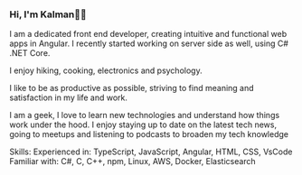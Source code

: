 ### Hi, I'm Kalman👨‍💻

I am a dedicated front end developer, creating intuitive and functional web apps in Angular. I recently started working on server side as well, using C# .NET Core.

I enjoy hiking, cooking, electronics and psychology.

I like to be as productive as possible, striving to find meaning and satisfaction in my life and work.

I am a geek, I love to learn new technologies and understand how things work under the hood. I enjoy staying up to date on the latest tech news, going to meetups and listening to podcasts to broaden my tech knowledge

Skills:
Experienced in: TypeScript, JavaScript, Angular, HTML, CSS, VsCode
Familiar with: C#, C, C++, npm, Linux, AWS, Docker, Elasticsearch

<!--
**kalmanl/kalmanl** is a ✨ _special_ ✨ repository because its `README.md` (this file) appears on your GitHub profile.

Here are some ideas to get you started:

- 🔭 I’m currently working on ...
- 🌱 I’m currently learning ...
- 👯 I’m looking to collaborate on ...
- 🤔 I’m looking for help with ...
- 💬 Ask me about ...
- 📫 How to reach me: ...
- 😄 Pronouns: ...
- ⚡ Fun fact: ...
-->
